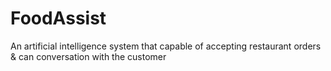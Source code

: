 # FoodAssist
An artificial intelligence system that capable of accepting restaurant orders &amp; can conversation with the customer 
